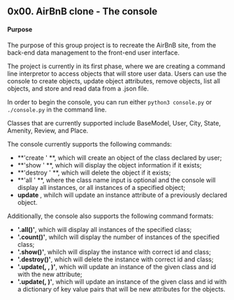 ## 0x00. AirBnB clone - The console
#### Purpose
The purpose of this group  project is to recreate the AirBnB site, from the back-end data management to the front-end user interface.

The project is currently in its first phase, where we are creating a command line interpretor to access objects that will store user data. Users can use the console to create objects, update object attributes, remove objects, list all objects, and store and read data from a .json file.

In order to begin the console, you can run either `python3 console.py` or `./console.py` in the command line.

Classes that are currently supported include BaseModel, User, City, State, Amenity, Review, and Place.

The console currently supports the following commands:

+ **'create <class name>' **, which will create an object of the class declared by user;
+ **'show <class name> <id>' **, which will display the object information if it exists;
+ **'destroy <class name> <id>' **, which will delete the object if it exists;
+ **'all <class name>' **, where the class name input is optional and the console will display all instances, or all instances of a specified object;
+ **update <class name> <id> <attribute name> <attribute value>**, whilch will update an instance attribute of a previously declared object.


Additionally, the console also supports the following command formats:

+ **'<class name>.all()'**, which will display all instances of the specified class;
+ **'<class name>.count()'**, whilch will display the number of instances of the specified class;
+ **'<class name>.show(<id>)'**, whilch will display the instance with correct id and class;
+ **'<class name>.destroy(<id>)'**, which will delete the instance with correct id and class;
+ **'<class name>.update(<id>, <attribute name>, <attribute value>)'**, which will update an instance of the given class and id with the new attribute;
+ **'<class name>.update(<id>, <dictionary representation>)'**, which will update an instance of the given class and id with a dictionary of key value pairs that will be new attributes for the objects.

